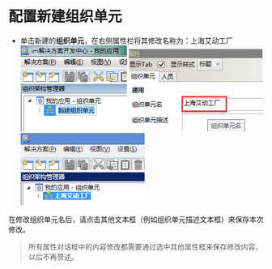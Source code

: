 # 配置新建组织单元
* 单击新建的**组织单元**，在右侧属性栏将其修改名称为：上海艾动工厂
  ![](./images/配置组织单元1.png)
  ![](./images/配置组织单元2.png)
  ![](./images/配置组织单元3.png)

在修改组织单元名后，请点击其他文本框（例如组织单元描述文本框）来保存本次修改。

><!tips>
>所有属性对话框中的内容修改都需要通过选中其他属性框来保存修改内容，以后不再赘述。 